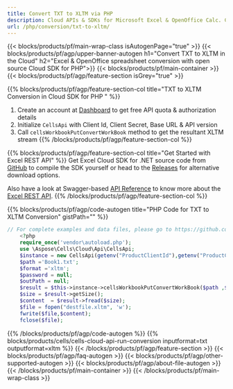 ```yaml
---
title: Convert TXT to XLTM via PHP
description: Cloud APIs & SDKs for Microsoft Excel & OpenOffice Calc. Create, Edit, Render or Convert spreadsheet in the Cloud.
url: /php/conversion/txt-to-xltm/
---
```



{{< blocks/products/pf/main-wrap-class isAutogenPage="true" >}}
{{< blocks/products/pf/agp/upper-banner-autogen h1="Convert TXT to  XLTM in the Cloud" h2="Excel & OpenOffice spreadsheet conversion with open source Cloud SDK for PHP">}}
{{< blocks/products/pf/main-container >}}
{{< blocks/products/pf/agp/feature-section isGrey="true" >}}

{{% blocks/products/pf/agp/feature-section-col title="TXT to XLTM Conversion in Cloud SDK for PHP " %}}
1. Create an account at <a href="https://dashboard.aspose.cloud/">Dashboard</a> to get free API quota & authorization details
1. Initialize ```CellsApi``` with Client Id, Client Secret, Base URL & API version
1. Call ```cellsWorkbookPutConvertWorkBook``` method to get the resultant XLTM stream
{{% /blocks/products/pf/agp/feature-section-col %}}

{{% blocks/products/pf/agp/feature-section-col title="Get Started with Excel REST API" %}}
Get Excel Cloud SDK for .NET source code from [GitHub](https://github.com/aspose-cells-cloud/aspose-cells-cloud-php) to compile the SDK yourself or head to the [Releases](https://github.com/aspose-cells-cloud/aspose-cells-cloud-php/releases) for alternative download options. 

Also have a look at Swagger-based [API Reference](https://apireference.aspose.cloud/cells/#/Conversion/PutConvertExcel) to know more about the [Excel REST API](https://products.aspose.cloud/cells/curl/).
{{% /blocks/products/pf/agp/feature-section-col %}}

{{% blocks/products/pf/agp/code-autogen title="PHP Code for TXT to XLTM Conversion" gistPath="" %}}
```php
// For complete examples and data files, please go to https://github.com/aspose-cells-cloud/aspose-cells-cloud-php/
    <?php
    require_once('vendor\autoload.php');
    use \Aspose\Cells\Cloud\Api\CellsApi;
    $instance = new CellsApi(getenv("ProductClientId"),getenv("ProductClientSecret"));
    $path ='Book1.txt';    
    $format ='xltm';
    $password = null;
    $outPath = null;      
    $result = $this->instance->cellsWorkbookPutConvertWorkBook($path ,$format, $password,  $outPath);
    $size = $result->getSize();
    $content  = $result->fread($size);
    $file = fopen("destfile.xltm", 'w');
    fwrite($file,$content);
    fclose($file);
```

{{% /blocks/products/pf/agp/code-autogen %}}
{{% blocks/products/cells/cells-cloud-api-run-conversion  inputformat=txt  outputformat=xltm  %}}
{{< /blocks/products/pf/agp/feature-section >}}
{{< blocks/products/pf/agp/faq-autogen >}}
{{< blocks/products/pf/agp/other-supported-autogen >}}
{{< blocks/products/pf/agp/about-file-autogen >}}
{{< /blocks/products/pf/main-container >}}
{{< /blocks/products/pf/main-wrap-class >}}
